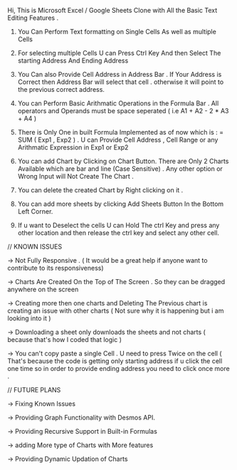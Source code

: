 Hi, This is  Microsoft Excel / Google Sheets Clone with All the Basic Text Editing Features . 

1) You Can Perform Text formatting on Single Cells As well as multiple Cells

2) For selecting multiple Cells U can Press Ctrl Key And then Select The starting Address And Ending Address

3) You Can also Provide Cell Address in Address Bar . If Your Address is Correct then Address Bar will select that cell . otherwise it will point to the previous correct 
address.

4) You can Perform Basic Arithmatic Operations in the Formula Bar . All operators and Operands must be space seperated ( i.e A1 + A2 - 2 * A3 + A4 )

5) There is Only One in built Formula Implemented  as of now which is : = SUM ( Exp1 , Exp2 ) . U can Provide Cell Address , Cell Range or any Arithmatic Expression in Exp1 or Exp2

6) You can add Chart by Clicking on Chart Button. There are Only 2 Charts Available which are bar and line  (Case Sensitive) . Any other option or Wrong Input will Not
Create The Chart .

7) You can delete the created Chart by Right clicking on it . 

8) You can add more sheets by clicking Add Sheets Button In the Bottom Left Corner. 

9) If u want to Deselect the cells U can Hold The ctrl Key and press any other location and then release the ctrl key and select any other cell.


// KNOWN ISSUES

-> Not Fully Responsive . ( It would be a great help if anyone want to contribute to its responsiveness)

-> Charts Are Created On the Top of The Screen . So they can be dragged anywhere on the screen

-> Creating more then one charts and Deleting The Previous chart is creating an issue with other charts ( Not sure why it is happening but i am looking into it )

-> Downloading a sheet only downloads the sheets and not charts ( because that's how I coded that logic )

-> You can't copy paste a single Cell . U need to press Twice on the cell  ( That's because the code is getting only starting address if u click the cell one time so in order to provide ending address you need to click once more .


// FUTURE PLANS 

-> Fixing Known Issues

-> Providing Graph Functionality with Desmos API.

-> Providing Recursive Support in Built-in Formulas

-> adding More type of Charts with More features

-> Providing Dynamic Updation of Charts

